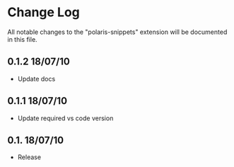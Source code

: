 # Change Log
All notable changes to the "polaris-snippets" extension will be documented in this file.

<!-- ## [Unreleased] -->

## 0.1.2 18/07/10

* Update docs

## 0.1.1 18/07/10

* Update required vs code version

## 0.1. 18/07/10

* Release